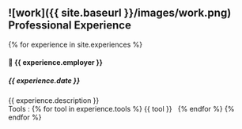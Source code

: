 ## ![work]({{ site.baseurl }}/images/work.png) Professional Experience
{% for experience in site.experiences %} 

#### :briefcase: {{ experience.employer }}

##### {{ experience.date }}
{{ experience.description }}  
Tools :  {% for tool in experience.tools %} <span class="label label-info label-padded"> {{ tool }} </span> &nbsp; {% endfor %}
{% endfor %} 
